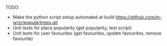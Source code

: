 TODO:
- Make the python script setup automated at build https://github.com/m-wrzr/populartimes.git
- Unit tests for place popularity (get popularity, test script)
- Unit tests for user favourites (get favourites, update favourites, remove favourite)
